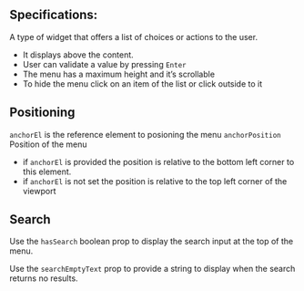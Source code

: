 ## Specifications:

A type of widget that offers a list of choices or actions to the user.

- It displays above the content.
- User can validate a value by pressing `Enter`
- The menu has a maximum height and it’s scrollable
- To hide the menu click on an item of the list or click outside to it


## Positioning

`anchorEl` is the reference element to posioning the menu
`anchorPosition` Position of the menu

- if `anchorEl` is provided the position is relative to the bottom left corner to this element.
- if `anchorEl` is not set the position is relative to the top left corner of the viewport

## Search
Use the `hasSearch` boolean prop to display the search input at the top of the menu.

Use the `searchEmptyText` prop to provide a string to display when the search returns no results.
